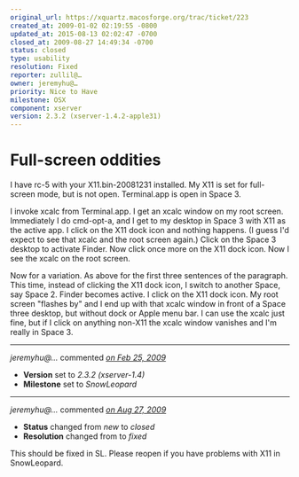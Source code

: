 ```yaml
---
original_url: https://xquartz.macosforge.org/trac/ticket/223
created_at: 2009-01-02 02:19:55 -0800
updated_at: 2015-08-13 02:02:47 -0700
closed_at: 2009-08-27 14:49:34 -0700
status: closed
type: usability
resolution: Fixed
reporter: zullil@…
owner: jeremyhu@…
priority: Nice to Have
milestone: OSX
component: xserver
version: 2.3.2 (xserver-1.4.2-apple31)
---
```


Full-screen oddities
====================


I have rc-5 with your X11.bin-20081231 installed. My X11 is set for full-screen mode, but is not open. Terminal.app is open in Space 3.

I invoke xcalc from Terminal.app. I get an xcalc window on my root screen. Immediately I do cmd-opt-a, and I get to my desktop in Space 3 with X11 as the active app. I click on the X11 dock icon and nothing happens. (I guess I'd expect to see that xcalc and the root screen again.) Click on the Space 3 desktop to activate Finder. Now click once more on the X11 dock icon. Now I see the xcalc on the root screen.

Now for a variation. As above for the first three sentences of the paragraph. This time, instead of clicking the X11 dock icon, I switch to another Space, say Space 2. Finder becomes active. I click on the X11 dock icon. My root screen "flashes by" and I end up with that xcalc window in front of a Space three desktop, but without dock or Apple menu bar. I can use the xcalc just fine, but if I click on anything non-X11 the xcalc window vanishes and I'm really in Space 3.



---

*jeremyhu@…* commented *[on Feb 25, 2009](https://xquartz.macosforge.org/trac/ticket/223#comment:1 "February 25, 2009 at 6:50 PM PST")*

-   **Version** set to *2.3.2 (xserver-1.4)*
-   **Milestone** set to *SnowLeopard*



---

*jeremyhu@…* commented *[on Aug 27, 2009](https://xquartz.macosforge.org/trac/ticket/223#comment:2 "August 27, 2009 at 2:49 PM PDT")*

-   **Status** changed from *new* to *closed*
-   **Resolution** changed from to *fixed*

This should be fixed in SL. Please reopen if you have problems with X11 in SnowLeopard.



